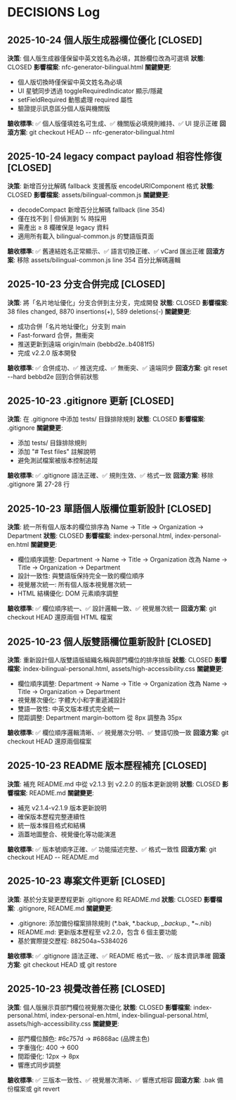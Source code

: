 # DECISIONS Log

## 2025-10-24 個人版生成器欄位優化 [CLOSED]
**決策**: 個人版生成器僅保留中英文姓名為必填，其餘欄位改為可選填
**狀態**: CLOSED
**影響檔案**: nfc-generator-bilingual.html
**關鍵變更**:
- 個人版切換時僅保留中英文姓名為必填
- UI 星號同步透過 toggleRequiredIndicator 顯示/隱藏
- setFieldRequired 動態處理 required 屬性
- 驗證提示訊息區分個人版與機關版

**驗收標準**: ✅ 個人版僅填姓名可生成、✅ 機關版必填規則維持、✅ UI 提示正確
**回滾方案**: git checkout HEAD -- nfc-generator-bilingual.html

## 2025-10-24 legacy compact payload 相容性修復 [CLOSED]
**決策**: 新增百分比解碼 fallback 支援舊版 encodeURIComponent 格式
**狀態**: CLOSED
**影響檔案**: assets/bilingual-common.js
**關鍵變更**:
- decodeCompact 新增百分比解碼 fallback (line 354)
- 僅在找不到 | 但偵測到 % 時採用
- 需產出 ≥ 8 欄確保是 legacy 資料
- 適用所有載入 bilingual-common.js 的雙語版頁面

**驗收標準**: ✅ 舊連結姓名正常顯示、✅ 語言切換正確、✅ vCard 匯出正確
**回滾方案**: 移除 assets/bilingual-common.js line 354 百分比解碼邏輯

## 2025-10-23 分支合併完成 [CLOSED]
**決策**: 將「名片地址優化」分支合併到主分支，完成開發
**狀態**: CLOSED
**影響檔案**: 38 files changed, 8870 insertions(+), 589 deletions(-)
**關鍵變更**:
- 成功合併「名片地址優化」分支到 main
- Fast-forward 合併，無衝突
- 推送更新到遠端 origin/main (bebbd2e..b4081f5)
- 完成 v2.2.0 版本開發

**驗收標準**: ✅ 合併成功、✅ 推送完成、✅ 無衝突、✅ 遠端同步
**回滾方案**: git reset --hard bebbd2e 回到合併前狀態

## 2025-10-23 .gitignore 更新 [CLOSED]
**決策**: 在 .gitignore 中添加 tests/ 目錄排除規則
**狀態**: CLOSED
**影響檔案**: .gitignore
**關鍵變更**:
- 添加 tests/ 目錄排除規則
- 添加 "# Test files" 註解說明
- 避免測試檔案被版本控制追蹤

**驗收標準**: ✅ .gitignore 語法正確、✅ 規則生效、✅ 格式一致
**回滾方案**: 移除 .gitignore 第 27-28 行

## 2025-10-23 單語個人版欄位重新設計 [CLOSED]
**決策**: 統一所有個人版本的欄位排序為 Name → Title → Organization → Department
**狀態**: CLOSED
**影響檔案**: index-personal.html, index-personal-en.html
**關鍵變更**:
- 欄位順序調整: Department → Name → Title → Organization 改為 Name → Title → Organization → Department
- 設計一致性: 與雙語版保持完全一致的欄位順序
- 視覺層次統一: 所有個人版本視覺層次統一
- HTML 結構優化: DOM 元素順序調整

**驗收標準**: ✅ 欄位順序統一、✅ 設計邏輯一致、✅ 視覺層次統一
**回滾方案**: git checkout HEAD 還原兩個 HTML 檔案

## 2025-10-23 個人版雙語欄位重新設計 [CLOSED]
**決策**: 重新設計個人版雙語版組織名稱與部門欄位的排序排版
**狀態**: CLOSED
**影響檔案**: index-bilingual-personal.html, assets/high-accessibility.css
**關鍵變更**:
- 欄位順序調整: Department → Name → Title → Organization 改為 Name → Title → Organization → Department
- 視覺層次優化: 字體大小和字重遞減設計
- 雙語一致性: 中英文版本樣式完全統一
- 間距調整: Department margin-bottom 從 8px 調整為 35px

**驗收標準**: ✅ 欄位順序邏輯清晰、✅ 視覺層次分明、✅ 雙語切換一致
**回滾方案**: git checkout HEAD 還原兩個檔案

## 2025-10-23 README 版本歷程補充 [CLOSED]
**決策**: 補充 README.md 中從 v2.1.3 到 v2.2.0 的版本更新說明
**狀態**: CLOSED
**影響檔案**: README.md
**關鍵變更**:
- 補充 v2.1.4-v2.1.9 版本更新說明
- 確保版本歷程完整連續性
- 統一版本條目格式和結構
- 涵蓋地圖整合、視覺優化等功能演進

**驗收標準**: ✅ 版本號順序正確、✅ 功能描述完整、✅ 格式一致性
**回滾方案**: git checkout HEAD -- README.md

## 2025-10-23 專案文件更新 [CLOSED]
**決策**: 基於分支變更歷程更新 .gitignore 和 README.md
**狀態**: CLOSED
**影響檔案**: .gitignore, README.md
**關鍵變更**:
- .gitignore: 添加備份檔案排除規則 (*.bak, *.backup, *_backup.*, *~.nib)
- README.md: 更新版本歷程至 v2.2.0，包含 6 個主要功能
- 基於實際提交歷程: 882504a~5384026

**驗收標準**: ✅ .gitignore 語法正確、✅ README 格式一致、✅ 版本資訊準確
**回滾方案**: git checkout HEAD 或 git restore

## 2025-10-23 視覺改善任務 [CLOSED]
**決策**: 個人版展示頁部門欄位視覺層次優化
**狀態**: CLOSED
**影響檔案**: index-personal.html, index-personal-en.html, index-bilingual-personal.html, assets/high-accessibility.css
**關鍵變更**:
- 部門欄位顏色: #6c757d → #6868ac (品牌主色)
- 字重強化: 400 → 600
- 間距優化: 12px → 8px
- 響應式同步調整

**驗收標準**: ✅ 三版本一致性、✅ 視覺層次清晰、✅ 響應式相容
**回滾方案**: .bak 備份檔案或 git revert
